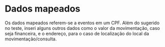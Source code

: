# Dados mapeados
Os dados mapeados referem-se a eventos em um CPF. Além do sugerido no teste, inseri alguns outros dados como o valor da movimentação, caso seja financeira, e o endereço, para o caso de localização do local da movimentação/consulta.
